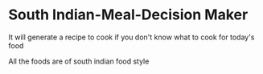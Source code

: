 # South Indian-Meal-Decision Maker
 It will generate a recipe to cook if you don't know what to cook for today's food

All the foods are of south indian food style